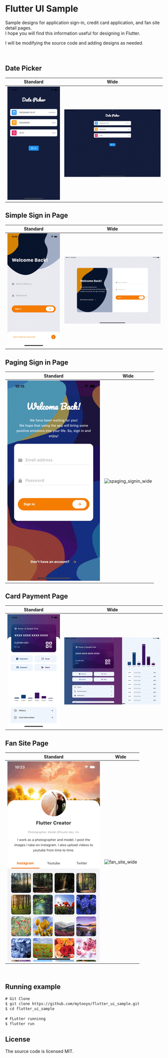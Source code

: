# Flutter UI Sample

Sample designs for application sign-in, credit card application, and fan site detail pages.  
I hope you will find this information useful for designing in Flutter.  

I will be modifying the source code and adding designs as needed.  


<br />

## Date Picker
|Standard|Wide|
|---|---|
|![datepicker](screenshots/datepicker.gif)|![datepicker_wide](screenshots/datepicker_wide.gif)|


## Simple Sign in Page
|Standard|Wide|
|---|---|
|![simple_signin](screenshots/simple_signin.gif)|![simple_signin_wide](screenshots/simple_signin_wide.gif)|


## Paging Sign in Page
|Standard|Wide|
|---|---|
|![paging_signin](screenshots/paging_signin.gif)|![spaging_signin_wide](screenshots/paging_signin_wide.gif)|


## Card Payment Page
|Standard|Wide|
|---|---|
|![card_payment](screenshots/card_payment.gif)|![card_payment_wide](screenshots/card_payment_wide.gif)|

## Fan Site Page
|Standard|Wide|
|---|---|
|![fan_site](screenshots/fan_site.gif)|![fan_site_wide](screenshots/fan_site_wide.gif)|




<br />

## Running example
```shell
# Git Clone
$ git clone https://github.com/mytooyo/flutter_ui_sample.git
$ cd flutter_ui_sample

# FLutter runninng
$ flutter run
```


## License
The source code is licensed MIT.
